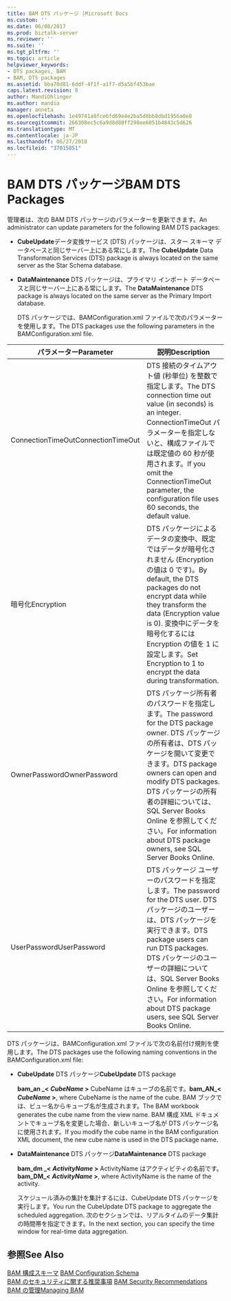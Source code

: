 ```yaml
---
title: BAM DTS パッケージ |Microsoft Docs
ms.custom: ''
ms.date: 06/08/2017
ms.prod: biztalk-server
ms.reviewer: ''
ms.suite: ''
ms.tgt_pltfrm: ''
ms.topic: article
helpviewer_keywords:
- DTS packages, BAM
- BAM, DTS packages
ms.assetid: bba70d81-6ddf-4f1f-a1f7-d5a5bf453bae
caps.latest.revision: 8
author: MandiOhlinger
ms.author: mandia
manager: anneta
ms.openlocfilehash: 1e49741a0fce6fd69e4e2ba5d8bb8dbd1956a0e8
ms.sourcegitcommit: 266308ec5c6a9d8d80ff298ee6051b4843c5d626
ms.translationtype: MT
ms.contentlocale: ja-JP
ms.lasthandoff: 06/27/2018
ms.locfileid: "37015851"
---
```

# <a name="bam-dts-packages"></a><span data-ttu-id="7c059-102">BAM DTS パッケージ</span><span class="sxs-lookup"><span data-stu-id="7c059-102">BAM DTS Packages</span></span>
<span data-ttu-id="7c059-103">管理者は、次の BAM DTS パッケージのパラメーターを更新できます。</span><span class="sxs-lookup"><span data-stu-id="7c059-103">An administrator can update parameters for the following BAM DTS packages:</span></span>  
  
- <span data-ttu-id="7c059-104">**CubeUpdate**データ変換サービス (DTS) パッケージは、スター スキーマ データベースと同じサーバー上にある常にします。</span><span class="sxs-lookup"><span data-stu-id="7c059-104">The **CubeUpdate** Data Transformation Services (DTS) package is always located on the same server as the Star Schema database.</span></span>  
  
- <span data-ttu-id="7c059-105">**DataMaintenance** DTS パッケージは、プライマリ インポート データベースと同じサーバー上にある常にします。</span><span class="sxs-lookup"><span data-stu-id="7c059-105">The **DataMaintenance** DTS package is always located on the same server as the Primary Import database.</span></span>  
  
  <span data-ttu-id="7c059-106">DTS パッケージでは、BAMConfiguration.xml ファイルで次のパラメーターを使用します。</span><span class="sxs-lookup"><span data-stu-id="7c059-106">The DTS packages use the following parameters in the BAMConfiguration.xml file.</span></span>  
  
|<span data-ttu-id="7c059-107">パラメーター</span><span class="sxs-lookup"><span data-stu-id="7c059-107">Parameter</span></span>|<span data-ttu-id="7c059-108">説明</span><span class="sxs-lookup"><span data-stu-id="7c059-108">Description</span></span>|  
|---------------|-----------------|  
|<span data-ttu-id="7c059-109">ConnectionTimeOut</span><span class="sxs-lookup"><span data-stu-id="7c059-109">ConnectionTimeOut</span></span>|<span data-ttu-id="7c059-110">DTS 接続のタイムアウト値 (秒単位) を整数で指定します。</span><span class="sxs-lookup"><span data-stu-id="7c059-110">The DTS connection time out value (in seconds) is an integer.</span></span> <span data-ttu-id="7c059-111">ConnectionTimeOut パラメーターを指定しないと、構成ファイルでは既定値の 60 秒が使用されます。</span><span class="sxs-lookup"><span data-stu-id="7c059-111">If you omit the ConnectionTimeOut parameter, the configuration file uses 60 seconds, the default value.</span></span>|  
|<span data-ttu-id="7c059-112">暗号化</span><span class="sxs-lookup"><span data-stu-id="7c059-112">Encryption</span></span>|<span data-ttu-id="7c059-113">DTS パッケージによるデータの変換中、既定ではデータが暗号化されません (Encryption の値は 0 です)。</span><span class="sxs-lookup"><span data-stu-id="7c059-113">By default, the DTS packages do not encrypt data while they transform the data (Encryption value is 0).</span></span> <span data-ttu-id="7c059-114">変換中にデータを暗号化するには Encryption の値を 1 に設定します。</span><span class="sxs-lookup"><span data-stu-id="7c059-114">Set Encryption to 1 to encrypt the data during transformation.</span></span>|  
|<span data-ttu-id="7c059-115">OwnerPassword</span><span class="sxs-lookup"><span data-stu-id="7c059-115">OwnerPassword</span></span>|<span data-ttu-id="7c059-116">DTS パッケージ所有者のパスワードを指定します。</span><span class="sxs-lookup"><span data-stu-id="7c059-116">The password for the DTS package owner.</span></span> <span data-ttu-id="7c059-117">DTS パッケージの所有者は、DTS パッケージを開いて変更できます。</span><span class="sxs-lookup"><span data-stu-id="7c059-117">DTS package owners can open and modify DTS packages.</span></span> <span data-ttu-id="7c059-118">DTS パッケージの所有者の詳細については、SQL Server Books Online を参照してください。</span><span class="sxs-lookup"><span data-stu-id="7c059-118">For information about DTS package owners, see SQL Server Books Online.</span></span>|  
|<span data-ttu-id="7c059-119">UserPassword</span><span class="sxs-lookup"><span data-stu-id="7c059-119">UserPassword</span></span>|<span data-ttu-id="7c059-120">DTS パッケージ ユーザーのパスワードを指定します。</span><span class="sxs-lookup"><span data-stu-id="7c059-120">The password for the DTS user.</span></span> <span data-ttu-id="7c059-121">DTS パッケージのユーザーは、DTS パッケージを実行できます。</span><span class="sxs-lookup"><span data-stu-id="7c059-121">DTS package users can run DTS packages.</span></span> <span data-ttu-id="7c059-122">DTS パッケージのユーザーの詳細については、SQL Server Books Online を参照してください。</span><span class="sxs-lookup"><span data-stu-id="7c059-122">For information about DTS package users, see SQL Server Books Online.</span></span>|  
  
 <span data-ttu-id="7c059-123">DTS パッケージは、BAMConfiguration.xml ファイルで次の名前付け規則を使用します。</span><span class="sxs-lookup"><span data-stu-id="7c059-123">The DTS packages use the following naming conventions in the BAMConfiguration.xml file:</span></span>  
  
- <span data-ttu-id="7c059-124">**CubeUpdate** DTS パッケージ</span><span class="sxs-lookup"><span data-stu-id="7c059-124">**CubeUpdate** DTS package</span></span>  
  
   <span data-ttu-id="7c059-125">**bam_an _\<**  ***CubeName* \>** CubeName はキューブの名前です。</span><span class="sxs-lookup"><span data-stu-id="7c059-125">**bam_AN_\<** ***CubeName* \>**, where CubeName is the name of the cube.</span></span> <span data-ttu-id="7c059-126">BAM ブックでは、ビュー名からキューブ名が生成されます。</span><span class="sxs-lookup"><span data-stu-id="7c059-126">The BAM workbook generates the cube name from the view name.</span></span> <span data-ttu-id="7c059-127">BAM 構成 XML ドキュメントでキューブ名を変更した場合、新しいキューブ名が DTS パッケージ名に使用されます。</span><span class="sxs-lookup"><span data-stu-id="7c059-127">If you modify the cube name in the BAM configuration XML document, the new cube name is used in the DTS package name.</span></span>  
  
- <span data-ttu-id="7c059-128">**DataMaintenance** DTS パッケージ</span><span class="sxs-lookup"><span data-stu-id="7c059-128">**DataMaintenance** DTS package</span></span>  
  
   <span data-ttu-id="7c059-129">**bam_dm _\<**  ***ActivityName* \>** ActivityName はアクティビティの名前です。</span><span class="sxs-lookup"><span data-stu-id="7c059-129">**bam_DM_\<** ***ActivityName* \>**, where ActivityName is the name of the activity.</span></span>  
  
  <span data-ttu-id="7c059-130">スケジュール済みの集計を集計するには、CubeUpdate DTS パッケージを実行します。</span><span class="sxs-lookup"><span data-stu-id="7c059-130">You run the CubeUpdate DTS package to aggregate the scheduled aggregation.</span></span> <span data-ttu-id="7c059-131">次のセクションでは、リアルタイムのデータ集計の時間帯を指定できます。</span><span class="sxs-lookup"><span data-stu-id="7c059-131">In the next section, you can specify the time window for real-time data aggregation.</span></span>  
  
## <a name="see-also"></a><span data-ttu-id="7c059-132">参照</span><span class="sxs-lookup"><span data-stu-id="7c059-132">See Also</span></span>  
 <span data-ttu-id="7c059-133">[BAM 構成スキーマ](../core/bam-configuration-schema.md) </span><span class="sxs-lookup"><span data-stu-id="7c059-133">[BAM Configuration Schema](../core/bam-configuration-schema.md) </span></span>  
 <span data-ttu-id="7c059-134">[BAM のセキュリティに関する推奨事項](../core/bam-security-recommendations.md) </span><span class="sxs-lookup"><span data-stu-id="7c059-134">[BAM Security Recommendations](../core/bam-security-recommendations.md) </span></span>  
 [<span data-ttu-id="7c059-135">BAM の管理</span><span class="sxs-lookup"><span data-stu-id="7c059-135">Managing BAM</span></span>](../core/managing-bam.md)